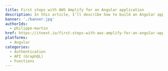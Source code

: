 ```yaml
---
title: First steps with AWS Amplify for an Angular application
description: In this article, I’ll describe how to build an Angular application with AWS Amplify, a solution to develop applications for the web and mobile.
banner: './banner.jpg'
authorIds:
  - philippe-martin
href: https://itnext.io/first-steps-with-aws-amplify-for-an-angular-app-31c271ade5a6
platforms:
  - Angular
categories:
  - Authentication
  - API (GraphQL)
  - Functions
---
```

